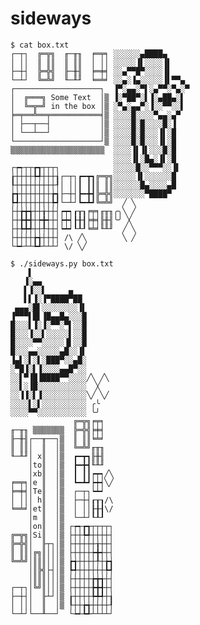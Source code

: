 # sideways

    $ cat box.txt
    ┌─┬┐  ╔═╦╗  ╓─╥╖  ╒═╤╕ ░░░░░░▄████▄
    │ ││  ║ ║║  ║ ║║  │ ││ ░░░░░▐▌░░░░▐▌
    ├─┼┤  ╠═╬╣  ╟─╫╢  ╞═╪╡ ░░▄▀▀█▀░░░░▐▌
    └─┴┘  ╚═╩╝  ╙─╨╜  ╘═╧╛ ░░▄░▐▄░░░░░▐▌▀▀▄
    ┌───────────────────┐  ▐▀░▄▄░▀▌░▄▀▀░▀▄░▀
    │  ╔═══╗ Some Text  │▒ ▐░▀██▀░▌▐░▄██▄░▌
    │  ╚═╦═╝ in the box │▒ ░▀▄░▄▄▀░▐░░▀▀░░▌
    ╞═╤══╩══╤═══════════╡▒ ░░░░█░░░░▀▄▄░▄▀
    │ ├──┬──┤           │▒ ░░░░█░█░░░░█░▐
    │ └──┴──┘           │▒ ░░░░█░█░░░▐▌░█
    └───────────────────┘▒ ░░░░█░█░░░▐▌░█
    ▒▒▒▒▒▒▒▒▒▒▒▒▒▒▒▒▒▒▒▒▒  ░░░░▐▌▐▌░░░█░█
                           ░░░░▐▌░█▄░▐▌░█
    ┌┮┭┬┬┲┱┬┬┬┐            ░░░░░█░░▀▀▀░░▐▌
    ┟┼┼┼┼╄╃┼┼┼┧┌─┬┐┏━┳┓╔═╦╗░░░░░▐▌░░░░░░█
    ┞┼┼┼┼┼┼┼┼┼┦│ ││┃ ┃┃║ ║║░░░░░░█▄░░░░▄█
    ┢╅┼┼┼┼┼┼┼╆┪├─┼┤┣━╋┫╠═╬╣░░░░░░░▀████▀
    ┡╃┼┼┼┼┼┼┼╄┩└─┴┘┗━┻┛╚═╩╝  ╱ ╲
    ├┼╆╈╅┼┼╁┼┼┤┍┯┑┎┰┒╒╤╕╓╥╖╭╮╲ ╱
    ├┼╊╋╉┼┾╋┽┼┤┝┿┥┠╂┨╞╪╡╟╫╢╰╯ ╳
    ├┼╄╇╃┼┼╀┼┼┤┕┷┙┖┸┚╘╧╛╙╨╜  ╱ ╲
    ├┼┼┼┼╆╅┼┼┼┤ /\ ╱╲        ╲ ╱
    └┶┵┴┴┺┹┴┴┴┘ \/ ╲╱

    $ ./sideways.py box.txt
        ▌
       ▐░▄▄
       ▌▐░░▌     ▄
       ▌▌▐░▐▀████▀██
     ▄▄▄░█▌░░░░░░░░▐▌
    ▐▀▀▀▌█▌▐█▄▄█▄░░░█
    █░░░▌▐░▐░▀▀░▀▌░░█
    █░░░▐░░▌░░░░░▌░░█
    █░░░░▀▀░░░░░▐▌░░█
    █░░░▄▄░░░░░▄█░░▐▌
    ▐▄▌░▌░▌░███▀░░▄█░
    ░▀█▐░▌▐░░░░▄▄█▀░░
    ░░▌▀▐█▐████▀▀░░░░╱╲ ╱╲
    ░░▌░▐█░░░░░░░░░░░  ╳
    ░░▐▐░▌▐░░░░░░░░░░╲╱ ╲╱
    ░░░░▌░▌░░░░░░░░░░ ╭╰
    ░░░░▀▀░░░░░░░░░░░ ╰╯
                  ╔═╦╗╒╤╕
    ╓─╥╖ ▒▒▒▒▒▒▒  ╠═╬╣╞╪╡
    ╟─╫╢┌──╥──┐▒  ║ ║║╘╧╛
    ║ ║║│  ║  │▒  ╚═╩╝╓╥╖
    ╙─╨╜│ x║  │▒  ┏━┳┓╟╫╢
        │to║  │▒  ┣━╋┫╙╨╜
        │xb║  │▒  ┃ ┃┃┍┯┑╱╲
    ╒═╤╕│e ║  │▒  ┗━┻┛┝┿┥╲╱
    ╞═╪╡│Te║  │▒  ┌─┬┐┕┷┙
    │ │││ h║  │▒  ├─┼┤┎┰┒/\
    ╘═╧╛│et║  │▒  │ ││┠╂┨\/
        │m ║  │▒  └─┴┘┖┸┚
        │on║  │▒ ┌┮┭┲┱┬┬┬┬┐
    ╔═╦╗│Si║  │▒ ├┼┼╄╃┼┼┼┼┤
    ╠═╬╣│  ╟┬┐│▒ ├┼┼┼┼┼╁┼┼┤
    ║ ║║│╔╗║│││▒ ├┼┼┼┼┾╋┽┼┤
    ╚═╩╝│║║║│││▒ ┢╅┼┼┼┼╀┼╆┪
        │║╠╣├┤│▒ ┡╃┼┼┼┼┼┼╄┩
        │║║║│││▒ ├┼┼┼┼╆╈╅┼┤
    ┌─┬┐│╚╝║│││▒ ├┼┼┼┼╊╋╉┼┤
    ├─┼┤│  ╟┴┘│▒ ┟┼┼┼┼╄╇╃┼┧
    │ │││  ║  │▒ ┞┼┼╆╅┼┼┼┼┦
    └─┴┘└──╨──┘  └┶┵┺┹┴┴┴┴┘

